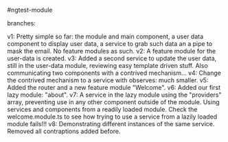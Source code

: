 #ngtest-module

branches:

v1: Pretty simple so far: the module and main component, a user data component to display user data, a service to grab such data an a pipe to mask the email. No feature modules as such.
v2: A feature module for the user-data is created.
v3: Added a second service to update the user data, still in the user-data module, reviewing easy template driven stuff. Also communicating two components with a contrived mechanism...
v4: Change the contrived mechanism to a service with observes: much smaller.
v5: Added the router and a new feature module "Welcome".
v6: Added our first lazy module: "about".
v7: A service in the lazy module using the "providers" array, preventing use in any other component outside of the module. Using services and components from a readily loaded module. Check the welcome.module.ts to see how trying to use a service from a lazily loaded module fails!!!
v8: Demonstrating different instances of the same service. Removed all contraptions added before.
